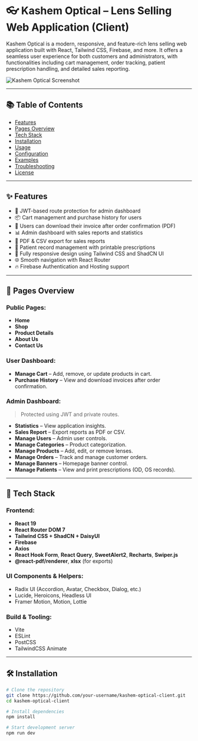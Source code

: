 # 👓 Kashem Optical – Lens Selling Web Application (Client)

Kashem Optical is a modern, responsive, and feature-rich lens selling web application built with React, Tailwind CSS, Firebase, and more. It offers a seamless user experience for both customers and administrators, with functionalities including cart management, order tracking, patient prescription handling, and detailed sales reporting.

![Kashem Optical Screenshot](https://i.ibb.co.com/yFhgT441/Screenshot-2025-04-20-at-2-22-25-AM.png)

---

## 📚 Table of Contents

- [Features](#features)
- [Pages Overview](#pages-overview)
- [Tech Stack](#tech-stack)
- [Installation](#installation)
- [Usage](#usage)
- [Configuration](#configuration)
- [Examples](#examples)
- [Troubleshooting](#troubleshooting)
- [License](#license)

---

## ✨ Features

- 🔐 JWT-based route protection for admin dashboard
- 📦 Cart management and purchase history for users
- 📄 Users can download their invoice after order confirmation (PDF)
- 📊 Admin dashboard with sales reports and statistics
- 🧾 PDF & CSV export for sales reports
- 📝 Patient record management with printable prescriptions
- 📱 Fully responsive design using Tailwind CSS and ShadCN UI
- 🌐 Smooth navigation with React Router
- 🔥 Firebase Authentication and Hosting support

---

## 📄 Pages Overview

### Public Pages:
- **Home**
- **Shop**
- **Product Details**
- **About Us**
- **Contact Us**

### User Dashboard:
- **Manage Cart** – Add, remove, or update products in cart.
- **Purchase History** – View and download invoices after order confirmation.

### Admin Dashboard:
> Protected using JWT and private routes.

- **Statistics** – View application insights.
- **Sales Report** – Export reports as PDF or CSV.
- **Manage Users** – Admin user controls.
- **Manage Categories** – Product categorization.
- **Manage Products** – Add, edit, or remove lenses.
- **Manage Orders** – Track and manage customer orders.
- **Manage Banners** – Homepage banner control.
- **Manage Patients** – View and print prescriptions (OD, OS records).

---

## 🧰 Tech Stack

### Frontend:
- **React 19**
- **React Router DOM 7**
- **Tailwind CSS + ShadCN + DaisyUI**
- **Firebase**
- **Axios**
- **React Hook Form**, **React Query**, **SweetAlert2**, **Recharts**, **Swiper.js**
- **@react-pdf/renderer**, **xlsx** (for exports)

### UI Components & Helpers:
- Radix UI (Accordion, Avatar, Checkbox, Dialog, etc.)
- Lucide, Heroicons, Headless UI
- Framer Motion, Motion, Lottie

### Build & Tooling:
- Vite
- ESLint
- PostCSS
- TailwindCSS Animate

---

## 🛠 Installation

```bash
# Clone the repository
git clone https://github.com/your-username/kashem-optical-client.git
cd kashem-optical-client

# Install dependencies
npm install

# Start development server
npm run dev
